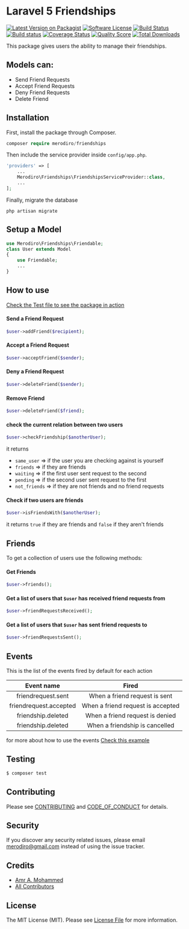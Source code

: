# Laravel 5 Friendships

[![Latest Version on Packagist][ico-version]][link-packagist]
[![Software License][ico-license]](LICENSE.md)
[![Build Status][ico-travis]][link-travis]
[![Build status][ico-appveyor]][link-appveyor]
[![Coverage Status][ico-scrutinizer]][link-scrutinizer]
[![Quality Score][ico-code-quality]][link-code-quality]
[![Total Downloads][ico-downloads]][link-downloads]


This package gives users the ability to manage their friendships.

## Models can:
- Send Friend Requests
- Accept Friend Requests
- Deny Friend Requests
- Delete Friend

## Installation

First, install the package through Composer.

```php
composer require merodiro/friendships
```

Then include the service provider inside `config/app.php`.

```php
'providers' => [
    ...
    Merodiro\Friendships\FriendshipsServiceProvider::class,
    ...
];
```

Finally, migrate the database
```
php artisan migrate
```

## Setup a Model
```php
use Merodiro\Friendships\Friendable;
class User extends Model
{
    use Friendable;
    ...
}
```

## How to use
[Check the Test file to see the package in action](https://github.com/merodiro/Friendships/blob/master/tests/FriendshipsTest.php)

#### Send a Friend Request
```php
$user->addFriend($recipient);
```

#### Accept a Friend Request
```php
$user->acceptFriend($sender);
```

#### Deny a Friend Request
```php
$user->deleteFriend($sender);
```

#### Remove Friend
```php
$user->deleteFriend($friend);
```

#### check the current relation between two users
```php
$user->checkFriendship($anotherUser);
```
it returns

* `same_user` => if the user you are checking against is yourself
* `friends` => if they are friends
* `waiting` => if the first user sent request to the second
* `pending` => if the second user sent request to the first
* `not_friends` => if they are not friends and no friend requests

#### Check if two users are friends
```php
$user->isFriendsWith($anotherUser);
```
it returns `true` if they are friends and `false` if they aren't friends


## Friends
To get a collection of users use the following methods:
#### Get Friends
```php
$user->friends();
```

#### Get a list of users that `$user` has received friend requests from
```php
$user->friendRequestsReceived();
```

#### Get a list of users that `$user` has sent friend requests to
```php
$user->friendRequestsSent();
```

## Events
This is the list of the events fired by default for each action

|Event name            |Fired                            |
|:--------------------:|:-------------------------------:|
|friendrequest.sent    |When a friend request is sent    |
|friendrequest.accepted|When a friend request is accepted|
|friendship.deleted    |When a friend request is denied  |
|friendship.deleted    |When a friendship is cancelled   |

for more about how to use the events
[Check this example](/Events.md)

## Testing

``` bash
$ composer test
```

## Contributing

Please see [CONTRIBUTING](CONTRIBUTING.md) and [CODE_OF_CONDUCT](CODE_OF_CONDUCT.md) for details.

## Security

If you discover any security related issues, please email merodiro@gmail.com instead of using the issue tracker.

## Credits

- [Amr A. Mohammed][link-author]
- [All Contributors][link-contributors]

## License

The MIT License (MIT). Please see [License File](LICENSE.md) for more information.

[ico-version]: https://img.shields.io/packagist/v/merodiro/friendships.svg?style=flat-square
[ico-license]: https://img.shields.io/badge/license-MIT-brightgreen.svg?style=flat-square
[ico-travis]: https://img.shields.io/travis/merodiro/Friendships/master.svg?style=flat-square
[ico-appveyor]: https://ci.appveyor.com/api/projects/status/6cio9isdnhmdxl8r?svg=true
[ico-scrutinizer]: https://img.shields.io/scrutinizer/coverage/g/merodiro/Friendships.svg?style=flat-square
[ico-code-quality]: https://img.shields.io/scrutinizer/g/merodiro/Friendships.svg?style=flat-square
[ico-downloads]: https://img.shields.io/packagist/dt/merodiro/friendships.svg?style=flat-square

[link-packagist]: https://packagist.org/packages/merodiro/friendships
[link-travis]: https://travis-ci.org/merodiro/Friendships
[link-appveyor]: https://ci.appveyor.com/project/merodiro/friendships
[link-scrutinizer]: https://scrutinizer-ci.com/g/merodiro/Friendships/code-structure
[link-code-quality]: https://scrutinizer-ci.com/g/merodiro/Friendships
[link-downloads]: https://packagist.org/packages/merodiro/friendships
[link-author]: https://github.com/merodiro
[link-contributors]: ../../contributors